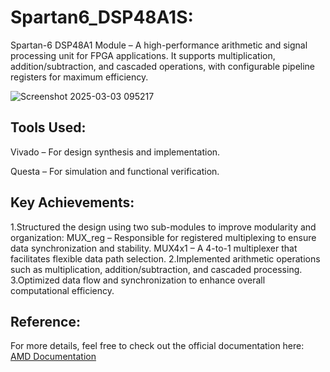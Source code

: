 # Spartan6_DSP48A1S:

Spartan-6 DSP48A1 Module – A high-performance arithmetic and signal processing unit for FPGA applications. It supports multiplication, addition/subtraction, and cascaded operations, with configurable pipeline registers for maximum efficiency.

![Screenshot 2025-03-03 095217](https://github.com/user-attachments/assets/b6770544-7917-4f82-854d-5920f417d84c)


## Tools Used:
Vivado – For design synthesis and implementation.

Questa – For simulation and functional verification.


## Key Achievements:
1.Structured the design using two sub-modules to improve modularity and organization: MUX_reg – Responsible for registered multiplexing to ensure data synchronization and stability.
MUX4x1 – A 4-to-1 multiplexer that facilitates flexible data path selection.
2.Implemented arithmetic operations such as multiplication, addition/subtraction, and cascaded processing.
3.Optimized data flow and synchronization to enhance overall computational efficiency.



## Reference:
For more details, feel free to check out the official documentation here:  [AMD Documentation](https://docs.amd.com/v/u/~ta5R6V5ywmej~eY5UAEpg)


